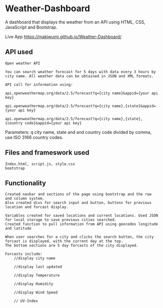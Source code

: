 # Weather-Dashboard
A dashboard that displays the weather from an API using HTML, CSS, JavaScript and Bootstrap.

Live App https://makiwumi.github.io/Weather-Dashboard/

## API used
    Open weather API

    You can search weather forecast for 5 days with data every 3 hours by city name. All weather data can be obtained in JSON and XML formats.
    
    API call for information using:

    api.openweathermap.org/data/2.5/forecast?q={city name}&appid={your api key}

    api.openweathermap.org/data/2.5/forecast?q={city name},{state}&appid={your api key}

    api.openweathermap.org/data/2.5/forecast?q={city name},{state},{country code}&appid={your api key}

Parameters:
q city name, state and and country code divided by comma, use ISO 3166 country codes. 

##  Files and frameswork used
    Index.html, script.js, style.css
    bootstrap 

## Functionality
    Created navbar and sections of the page using bootstrap and the row and column system.
    Also created divs for search input and button, buttons for previous location and forcast display.

    Variables created for saved locations and current locations. Used JSON for local storage to save previous cities searched.
    Created function to pull information from API using geocodes longitude and latitude

    When user searches for a city and clicks the search button, the city forcast is displayed, with the current day at the top.
    The bottom sections are 5 day forcasts of the city displayed. 

    Forcasts include:
        //display city name
      
        //display last updated
        
        //display Temperature
        
        //display Humidity
        
        //display Wind Speed

        // UV-Index
